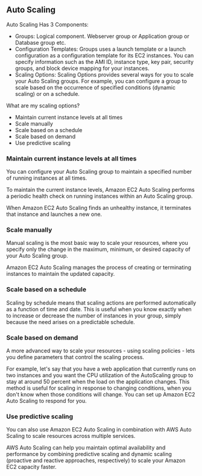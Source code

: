 ## Auto Scaling

Auto Scaling Has 3 Components:
- Groups: Logical component. Webserver group or Application group or Database group etc.
- Configuration Templates: Groups uses a launch template or a launch configuration as a configuration template for its EC2 instances. You can specify information such as the AMI ID, instance type, key pair, security groups, and block device mapping for your instances.
- Scaling Options: Scaling Options provides several ways for you to scale your Auto Scaling groups. For example, you can configure a group to scale based on the occurrence of specified conditions (dynamic scaling) or on a schedule.

What are my scaling options?
- Maintain current instance levels at all times
- Scale manually
- Scale based on a schedule
- Scale based on demand
- Use predictive scaling

### Maintain current instance levels at all times
You can configure your Auto Scaling group to maintain a specified number of running instances at all times.

To maintain the current instance levels, Amazon EC2 Auto Scaling performs a periodic health check on running instances within an Auto Scaling group.

When Amazon EC2 Auto Scaling finds an unhealthy instance, it terminates that instance and launches a new one.

### Scale manually
Manual scaling is the most basic way to scale your resources, where you specify only the change in the maximum, minimum, or desired capacity of your Auto Scaling group.

Amazon EC2 Auto Scaling manages the process of creating or terminating instances to maintain the updated capacity.

### Scale based on a schedule
Scaling by schedule means that scaling actions are performed automatically as a function of time and date.
This is useful when you know exactly when to increase or decrease the number of instances in your group, simply because the need arises on a predictable schedule.

### Scale based on demand
A more advanced way to scale your resources - using scaling policies - lets you define parameters that control the scaling process.

For example, let's say that you have a web application that currently runs on two instances and you want the CPU utilization of the AutoScaling group to stay at around 50 percent when the load on the application changes. This method is useful for scaling in response to changing conditions, when you don't know when those conditions will change. You can set up Amazon EC2 Auto Scaling to respond for you. 

### Use predictive scaling
You can also use Amazon EC2 Auto Scaling in combination with AWS Auto Scaling to scale resources across multiple services.

AWS Auto Scaling can help you maintain optimal availability and performance by combining predictive scaling and dynamic scaling (proactive and reactive approaches, respectively) to scale your Amazon EC2 capacity faster.